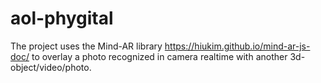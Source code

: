 # aol-phygital


The project uses the Mind-AR library https://hiukim.github.io/mind-ar-js-doc/ to overlay a photo recognized in camera realtime with another 3d-object/video/photo. 
